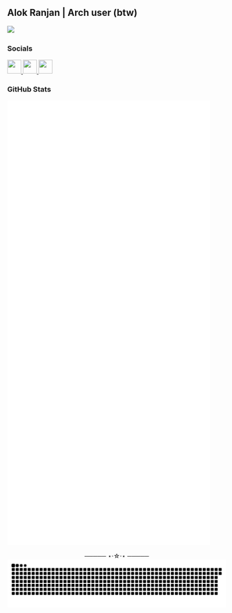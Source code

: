 <h2 align="left">Alok Ranjan | Arch user (btw)</h2>

![](https://count.getloli.com/get/@ryu-ryuk.github.io?theme=rule34)

### Socials

<p align="left"> 
  <!-- GitHub -->
  <a href="https://www.github.com/ryu-ryuk" target="_blank" rel="noreferrer"> 
    <picture> 
      <source media="(prefers-color-scheme: dark)" srcset="https://raw.githubusercontent.com/danielcranney/readme-generator/main/public/icons/socials/github-dark.svg" /> 
      <source media="(prefers-color-scheme: light)" srcset="https://raw.githubusercontent.com/danielcranney/readme-generator/main/public/icons/socials/github.svg" /> 
      <img src="https://raw.githubusercontent.com/danielcranney/readme-generator/main/public/icons/socials/github.svg" width="32" height="32" /> 
    </picture> 
  </a> 

  <a href="https://www.x.com/ryu1033658" target="_blank" rel="noreferrer"> 
    <picture> 
      <source media="(prefers-color-scheme: dark)" srcset="https://raw.githubusercontent.com/danielcranney/readme-generator/main/public/icons/socials/twitter-dark.svg" /> 
      <source media="(prefers-color-scheme: light)" srcset="https://raw.githubusercontent.com/danielcranney/readme-generator/main/public/icons/socials/twitter.svg" /> 
      <img src="https://raw.githubusercontent.com/danielcranney/readme-generator/main/public/icons/socials/twitter.svg" width="32" height="32" /> 
    </picture> 
  </a>

  
  <a href="https://www.linkedin.com/in/ryulore" target="_blank" rel="noreferrer"> 
    <picture> 
      <source media="(prefers-color-scheme: dark)" srcset="https://raw.githubusercontent.com/danielcranney/readme-generator/main/public/icons/socials/linkedin-dark.svg" /> 
      <source media="(prefers-color-scheme: light)" srcset="https://raw.githubusercontent.com/danielcranney/readme-generator/main/public/icons/socials/linkedin.svg" /> 
      <img src="https://raw.githubusercontent.com/danielcranney/readme-generator/main/public/icons/socials/linkedin.svg" width="32" height="32" /> 
    </picture> 
  </a> 
  
 
### GitHub Stats

<p align="left"><img src="https://raw.githubusercontent.com/ryu-ryuk/ryu-ryuk/main/github-metrics.svg" /></p>

<div align="center">
───── ⋆⋅☆⋅⋆ ─────
</div>

<picture>
  <source media="(prefers-color-scheme: dark)" srcset="https://raw.githubusercontent.com/ryu-ryuk/ryu-ryuk/output/github-snake-dark.svg" />
  <source media="(prefers-color-scheme: light)" srcset="https://raw.githubusercontent.com/ryu-ryuk/ryu-ryuk/output/github-snake.svg" />
  <img alt="github-snake" src="https://raw.githubusercontent.com/ryu-ryuk/ryu-ryuk/output/github-snake.svg" />
</picture>
